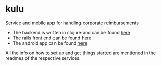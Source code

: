 # kulu
Service and mobile app for handling corporate reimbursements

- The backend is written in clojure and can be found [here](https://github.com/nilenso/kulu/tree/master/android)
- The rails front end can be found [here](https://github.com/nilenso/kulu/tree/master/website)
- The android app can be found [here](https://github.com/nilenso/kulu/tree/master/android)

All the info on how to set up and get things started are mentioned in the readmes of the respective services.
